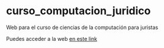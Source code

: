 # curso_computacion_juridico

Web para el curso de ciencias de la computación para juristas

Puedes acceder a la web [en este link](https://advocatusai.com/)
